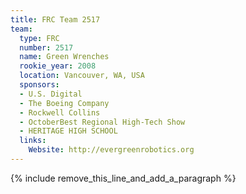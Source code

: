 ```yaml
---
title: FRC Team 2517
team:
  type: FRC
  number: 2517
  name: Green Wrenches
  rookie_year: 2008
  location: Vancouver, WA, USA
  sponsors:
  - U.S. Digital
  - The Boeing Company
  - Rockwell Collins
  - OctoberBest Regional High-Tech Show
  - HERITAGE HIGH SCHOOL
  links:
    Website: http://evergreenrobotics.org
---
```


{% include remove_this_line_and_add_a_paragraph %}